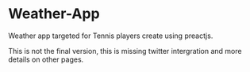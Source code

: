 # Weather-App
Weather app targeted for Tennis players create using preactjs.

This is not the final version, this is missing twitter intergration and more details on other pages.
